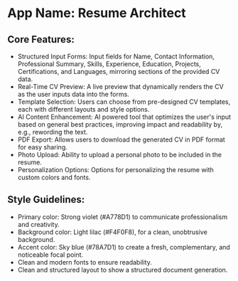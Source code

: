 # **App Name**: Resume Architect

## Core Features:

- Structured Input Forms: Input fields for Name, Contact Information, Professional Summary, Skills, Experience, Education, Projects, Certifications, and Languages, mirroring sections of the provided CV data.
- Real-Time CV Preview: A live preview that dynamically renders the CV as the user inputs data into the forms.
- Template Selection: Users can choose from pre-designed CV templates, each with different layouts and style options.
- AI Content Enhancement: AI powered tool that optimizes the user's input based on general best practices, improving impact and readability by, e.g., rewording the text.
- PDF Export: Allows users to download the generated CV in PDF format for easy sharing.
- Photo Upload: Ability to upload a personal photo to be included in the resume.
- Personalization Options: Options for personalizing the resume with custom colors and fonts.

## Style Guidelines:

- Primary color: Strong violet (#A778D1) to communicate professionalism and creativity.
- Background color: Light lilac (#F4F0F8), for a clean, unobtrusive background.
- Accent color: Sky blue (#78A7D1) to create a fresh, complementary, and noticeable focal point.
- Clean and modern fonts to ensure readability.
- Clean and structured layout to show a structured document generation.